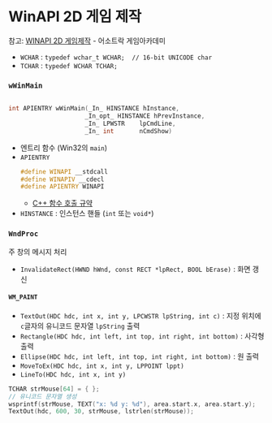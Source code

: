 ﻿# WinAPI 2D 게임 제작

참고: [WINAPI 2D 게임제작](https://www.youtube.com/playlist?list=PL4SIC1d_ab-YhAo-VE51_yxBHd6yZOFHu) - 어소트락 게임아카데미

- `WCHAR` : `typedef wchar_t WCHAR;  // 16-bit UNICODE char`
- `TCHAR` : `typedef WCHAR TCHAR;`

### `wWinMain` 

```cpp

int APIENTRY wWinMain(_In_ HINSTANCE hInstance,
                     _In_opt_ HINSTANCE hPrevInstance,
                     _In_ LPWSTR    lpCmdLine,
                     _In_ int       nCmdShow)
```

- 엔트리 함수 (Win32의 `main`)
- `APIENTRY`
  ```cpp
  #define WINAPI __stdcall
  #define WINAPIV __cdecl
  #define APIENTRY WINAPI
  ```
  - [C++ 함수 호출 규약](http://confluence.goldpitcher.co.kr/pages/viewpage.action?pageId=26378616)
- `HINSTANCE` : 인스턴스 핸들 (`int` 또는 `void*`)

### `WndProc`

주 창의 메시지 처리

- `InvalidateRect(HWND hWnd, const RECT *lpRect, BOOL bErase)` : 화면 갱신

#### `WM_PAINT`

- `TextOut(HDC hdc, int x, int y, LPCWSTR lpString, int c)` : 지정 위치에 `c`글자의 유니코드 문자열 `lpString` 출력
- `Rectangle(HDC hdc, int left, int top, int right, int bottom)` : 사각형 출력
- `Ellipse(HDC hdc, int left, int top, int right, int bottom)` : 원 출력
- `MoveToEx(HDC hdc, int x, int y, LPPOINT lppt)`
- `LineTo(HDC hdc, int x, int y)`

```cpp
TCHAR strMouse[64] = { };
// 유니코드 문자열 생성
wsprintf(strMouse, TEXT("x: %d y: %d"), area.start.x, area.start.y);
TextOut(hdc, 600, 30, strMouse, lstrlen(strMouse));
```

